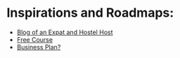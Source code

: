 # Inspirations and Roadmaps:

* [Blog of an Expat and Hostel Host](https://jasonnoronha.com/)
* [Free Course](https://sso.teachable.com/secure/76494/identity/sign_up/email)
* [Business Plan?](https://www.thebusinessplanshop.com/en/blog/how-to-open-a-hostel)

